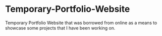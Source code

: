 # Temporary-Portfolio-Website
Temporary Portfolio Website that was borrowed from online as a means to showcase some projects that I have been working on.
